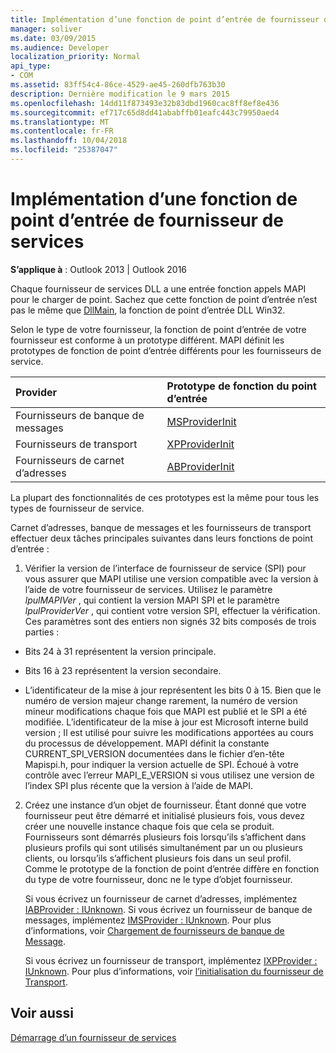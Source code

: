 ```yaml
---
title: Implémentation d’une fonction de point d’entrée de fournisseur de services
manager: soliver
ms.date: 03/09/2015
ms.audience: Developer
localization_priority: Normal
api_type:
- COM
ms.assetid: 83ff54c4-86ce-4529-ae45-260dfb763b30
description: Dernière modification le 9 mars 2015
ms.openlocfilehash: 14dd11f873493e32b83dbd1960cac8ff8ef8e436
ms.sourcegitcommit: ef717c65d8dd41ababffb01eafc443c79950aed4
ms.translationtype: MT
ms.contentlocale: fr-FR
ms.lasthandoff: 10/04/2018
ms.locfileid: "25387047"
---
```

# <a name="implementing-a-service-provider-entry-point-function"></a>Implémentation d’une fonction de point d’entrée de fournisseur de services

  
  
**S’applique à** : Outlook 2013 | Outlook 2016 
  
Chaque fournisseur de services DLL a une entrée fonction appels MAPI pour le charger de point. Sachez que cette fonction de point d’entrée n’est pas le même que [DllMain](https://msdn.microsoft.com/library/ms682583.aspx), la fonction de point d’entrée DLL Win32.
  
Selon le type de votre fournisseur, la fonction de point d’entrée de votre fournisseur est conforme à un prototype différent. MAPI définit les prototypes de fonction de point d’entrée différents pour les fournisseurs de service.
  
|**Provider**|**Prototype de fonction du point d’entrée**|
|:-----|:-----|
|Fournisseurs de banque de messages  <br/> |[MSProviderInit](msproviderinit.md) <br/> |
|Fournisseurs de transport  <br/> |[XPProviderInit](xpproviderinit.md) <br/> |
|Fournisseurs de carnet d’adresses  <br/> |[ABProviderInit](abproviderinit.md) <br/> |
   
La plupart des fonctionnalités de ces prototypes est la même pour tous les types de fournisseur de service. 
  
Carnet d’adresses, banque de messages et les fournisseurs de transport effectuer deux tâches principales suivantes dans leurs fonctions de point d’entrée :
  
1. Vérifier la version de l’interface de fournisseur de service (SPI) pour vous assurer que MAPI utilise une version compatible avec la version à l’aide de votre fournisseur de services. Utilisez le paramètre _lpulMAPIVer_ , qui contient la version MAPI SPI et le paramètre _lpulProviderVer_ , qui contient votre version SPI, effectuer la vérification. Ces paramètres sont des entiers non signés 32 bits composés de trois parties : 
    
  - Bits 24 à 31 représentent la version principale.
    
  - Bits 16 à 23 représentent la version secondaire.
    
  - L’identificateur de la mise à jour représentent les bits 0 à 15. Bien que le numéro de version majeur change rarement, la numéro de version mineur modifications chaque fois que MAPI est publié et le SPI a été modifiée. L’identificateur de la mise à jour est Microsoft interne build version ; Il est utilisé pour suivre les modifications apportées au cours du processus de développement. MAPI définit la constante CURRENT_SPI_VERSION documentées dans le fichier d’en-tête Mapispi.h, pour indiquer la version actuelle de SPI. Échoué à votre contrôle avec l’erreur MAPI_E_VERSION si vous utilisez une version de l’index SPI plus récente que la version à l’aide de MAPI.
    
2. Créez une instance d’un objet de fournisseur. Étant donné que votre fournisseur peut être démarré et initialisé plusieurs fois, vous devez créer une nouvelle instance chaque fois que cela se produit. Fournisseurs sont démarrés plusieurs fois lorsqu’ils s’affichent dans plusieurs profils qui sont utilisés simultanément par un ou plusieurs clients, ou lorsqu’ils s’affichent plusieurs fois dans un seul profil. Comme le prototype de la fonction de point d’entrée diffère en fonction du type de votre fournisseur, donc ne le type d’objet fournisseur. 
    
    Si vous écrivez un fournisseur de carnet d’adresses, implémentez [IABProvider : IUnknown](iabprovideriunknown.md). Si vous écrivez un fournisseur de banque de messages, implémentez [IMSProvider : IUnknown](imsprovideriunknown.md). Pour plus d’informations, voir [Chargement de fournisseurs de banque de Message](loading-message-store-providers.md).
    
    Si vous écrivez un fournisseur de transport, implémentez [IXPProvider : IUnknown](ixpprovideriunknown.md). Pour plus d’informations, voir [l’initialisation du fournisseur de Transport](initializing-the-transport-provider.md).
    
## <a name="see-also"></a>Voir aussi



[Démarrage d’un fournisseur de services](starting-a-service-provider.md)

